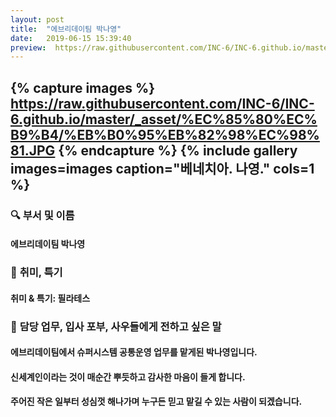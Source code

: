 ```yaml
---
layout: post
title:  "에브리데이팀 박나영"
date:   2019-06-15 15:39:40
preview:  https://raw.githubusercontent.com/INC-6/INC-6.github.io/master/_asset/%EB%8F%99%EA%B8%B0%EC%82%AC%EC%A7%84/191915.jpg
---
```


{% capture images %}
https://raw.githubusercontent.com/INC-6/INC-6.github.io/master/_asset/%EC%85%80%EC%B9%B4/%EB%B0%95%EB%82%98%EC%98%81.JPG
{% endcapture %}
{% include gallery images=images caption="베네치아. 나영." cols=1 %}
---

### 🔍 **부서 및 이름**

#### 에브리데이팀 박나영
  
### 🔔 **취미, 특기**

#### 취미 & 특기: 필라테스
  
### 🔔 **담당 업무, 입사 포부, 사우들에게 전하고 싶은 말**

#### 에브리데이팀에서 슈퍼시스템 공통운영 업무를 맡게된 박나영입니다.

#### 신세계인이라는 것이 매순간 뿌듯하고 감사한 마음이 들게 합니다.

#### 주어진 작은 일부터 성심껏 해나가며 누구든 믿고 맡길 수 있는 사람이 되겠습니다.